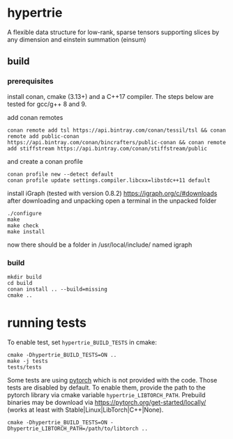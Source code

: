 # hypertrie
A flexible data structure for low-rank, sparse tensors supporting slices by any dimension and einstein summation (einsum)

## build
### prerequisites

install conan, cmake (3.13+) and a C++17 compiler. The steps below are tested for gcc/g++ 8 and 9.

add conan remotes
```shell script
conan remote add tsl https://api.bintray.com/conan/tessil/tsl && conan remote add public-conan https://api.bintray.com/conan/bincrafters/public-conan && conan remote add stiffstream https://api.bintray.com/conan/stiffstream/public
```
and create a conan profile
 ```shell script
conan profile new --detect default
conan profile update settings.compiler.libcxx=libstdc++11 default
 ```

install iGraph (tested with version 0.8.2)
https://igraph.org/c/#downloads 
after downloading and unpacking open a terminal in the unpacked folder

 ```shell script
./configure
make
make check
make install
```

now there should be a folder in /usr/local/include/ named igraph

### build

```shell script
mkdir build
cd build
conan install .. --build=missing
cmake ..
```

# running tests
To enable test, set `hypertrie_BUILD_TESTS` in cmake:
```shell script
cmake -Dhypertrie_BUILD_TESTS=ON ..
make -j tests
tests/tests
```
Some tests are using [pytorch](https://github.com/pytorch/pytorch) which is not provided with the code.
Those tests are disabled by default. 
To enable them, provide the path to the pytorch library via cmake variable `hypertrie_LIBTORCH_PATH`.
Prebuild binaries may be download via https://pytorch.org/get-started/locally/ (works at least with Stable|Linux|LibTorch|C++|None).
```shell script
cmake -Dhypertrie_BUILD_TESTS=ON -Dhypertrie_LIBTORCH_PATH=/path/to/libtorch ..
```
